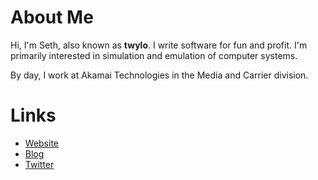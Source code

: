 # About Me

Hi, I'm Seth, also known as **twylo**. I write software for fun and
profit. I'm primarily interested in simulation and emulation of
computer systems.

By day, I work at Akamai Technologies in the Media and Carrier
division.

# Links

- [Website](https://loomcom.com)
- [Blog](https://loomcom.com/blog)
- [Twitter](https://twitter.com/twylo)
